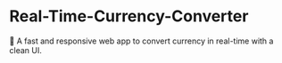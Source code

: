 # Real-Time-Currency-Converter
💸 A fast and responsive web app to convert currency in real-time with a clean UI.
